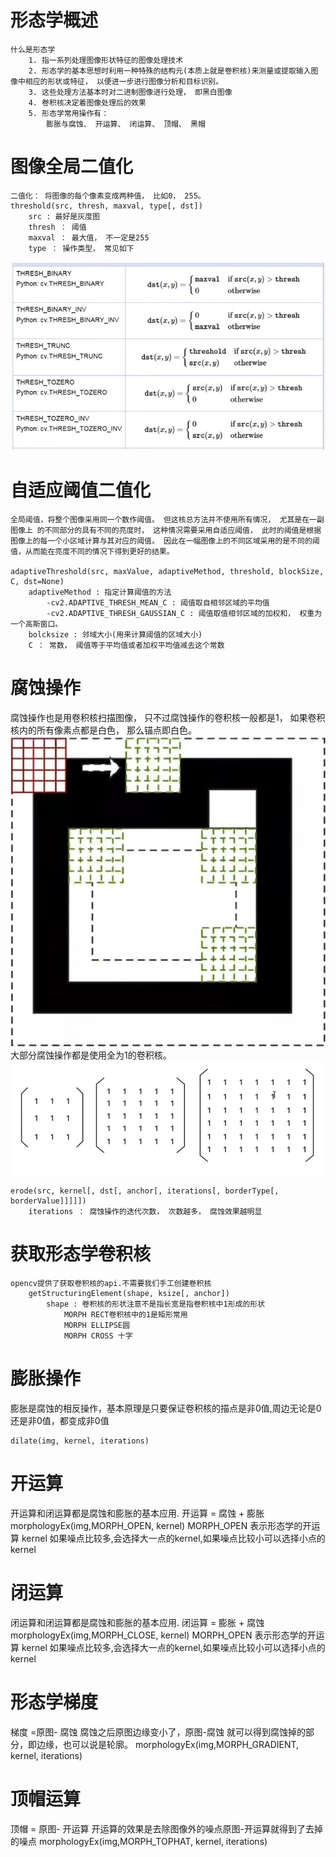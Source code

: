 # 形态学概述
    什么是形态学
        1. 指一系列处理图像形状特征的图像处理技术
        2. 形态学的基本思想时利用一种特殊的结构元(本质上就是卷积核)来测量或提取输入图像中相应的形状或特征， 以便进一步进行图像分析和目标识别。
        3. 这些处理方法基本时对二进制图像进行处理， 即黑白图像
        4. 卷积核决定着图像处理后的效果
        5. 形态学常用操作有：
            膨胀与腐蚀、 开运算、 闭运算、 顶帽、 黑帽

# 图像全局二值化
    二值化： 将图像的每个像素变成两种值， 比如0， 255。
    threshold(src, thresh, maxval, type[, dst])
        src : 最好是灰度图
        thresh ： 阈值
        maxval ： 最大值， 不一定是255
        type ： 操作类型， 常见如下
![这是图片](./img/形态学type.jpg "Magic Gardens")

# 自适应阈值二值化
    全局阈值，将整个图像采用同一个数作阈值。 但这核总方法并不使用所有情况， 尤其是在一副图像上 的不同部分的具有不同的亮度时， 这种情况需要采用自适应阈值， 此时的阈值是根据图像上的每一个小区域计算与其对应的阈值。 因此在一幅图像上的不同区域采用的是不同的阈值，从而能在亮度不同的情况下得到更好的结果。

    adaptiveThreshold(src, maxValue, adaptiveMethod, threshold, blockSize, C, dst=None)
        adaptiveMethod : 指定计算阈值的方法
            -cv2.ADAPTIVE_THRESH_MEAN_C : 阈值取自相邻区域的平均值
            -cv2.ADAPTIVE_THRESH_GAUSSIAN_C : 阈值取值相邻区域的加权和， 权重为一个高斯窗口。
        bolcksize : 邻域大小(用来计算阈值的区域大小)
        C ： 常数， 阈值等于平均值或者加权平均值减去这个常数

# 腐蚀操作
腐蚀操作也是用卷积核扫描图像， 只不过腐蚀操作的卷积核一般都是1， 如果卷积核内的所有像素点都是白色， 那么锚点即白色。
![这是图片](./img/腐蚀操作1.jpg "Magic Gardens")
大部分腐蚀操作都是使用全为1的卷积核。
![这是图片](./img/腐操作2.jpg "Magic Gardens")

    erode(src, kernel[, dst[, anchor[, iterations[, borderType[, borderValue]]]]])
        iterations ： 腐蚀操作的迭代次数， 次数越多， 腐蚀效果越明显

# 获取形态学卷积核
    opencv提供了获取卷积核的api.不需要我们手工创建卷积核
        getStructuringElement(shape, ksize[, anchor])
            shape : 卷积核的形状注意不是指长宽是指卷积核中1形成的形状
                MORPH RECT卷积核中的1是矩形常用
                MORPH ELLIPSE圆
                MORPH CROSS 十字

# 膨胀操作
膨胀是腐蚀的相反操作，基本原理是只要保证卷积核的描点是非0值,周边无论是0还是非0值，都变成非0值

    dilate(img, kernel, iterations)

# 开运算
开运算和闭运算都是腐蚀和膨胀的基本应用.
开运算 = 腐蚀 + 膨胀
morphologyEx(img,MORPH_OPEN, kernel)
    MORPH_OPEN 表示形态学的开运算
    kernel 如果噪点比较多,会选择大一点的kernel,如果噪点比较小可以选择小点的kernel

# 闭运算
闭运算和闭运算都是腐蚀和膨胀的基本应用.
闭运算 = 膨胀 + 腐蚀
morphologyEx(img,MORPH_CLOSE, kernel)
    MORPH_OPEN 表示形态学的开运算
    kernel 如果噪点比较多,会选择大一点的kernel,如果噪点比较小可以选择小点的kernel

# 形态学梯度
梯度 =原图- 腐蚀
腐蚀之后原图边缘变小了，原图-腐蚀 就可以得到腐蚀掉的部分，即边缘，也可以说是轮廓。
    morphologyEx(img,MORPH_GRADIENT, kernel, iterations)

# 顶帽运算
顶帽 = 原图- 开运算
开运算的效果是去除图像外的噪点原图-开运算就得到了去掉的噪点
    morphologyEx(img,MORPH_TOPHAT, kernel, iterations)